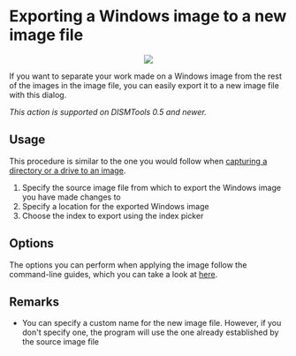 # Exporting a Windows image to a new image file

<p align="center">
	<img src="../../../res/img_tasks/mgmt/export_image.png" />
</p>

If you want to separate your work made on a Windows image from the rest of the images in the image file, you can easily export it to a new image file with this dialog.

<i>This action is supported on DISMTools 0.5 and newer.</i>

## Usage

This procedure is similar to the one you would follow when [capturing a directory or a drive to an image](../capture_image).

1. Specify the source image file from which to export the Windows image you have made changes to
2. Specify a location for the exported Windows image
3. Choose the index to export using the index picker

## Options

The options you can perform when applying the image follow the command-line guides, which you can take a look at [here](https://learn.microsoft.com/en-us/windows-hardware/manufacture/desktop/dism-image-management-command-line-options-s14?view=windows-11#export-image).

## Remarks

- You can specify a custom name for the new image file. However, if you don't specify one, the program will use the one already established by the source image file